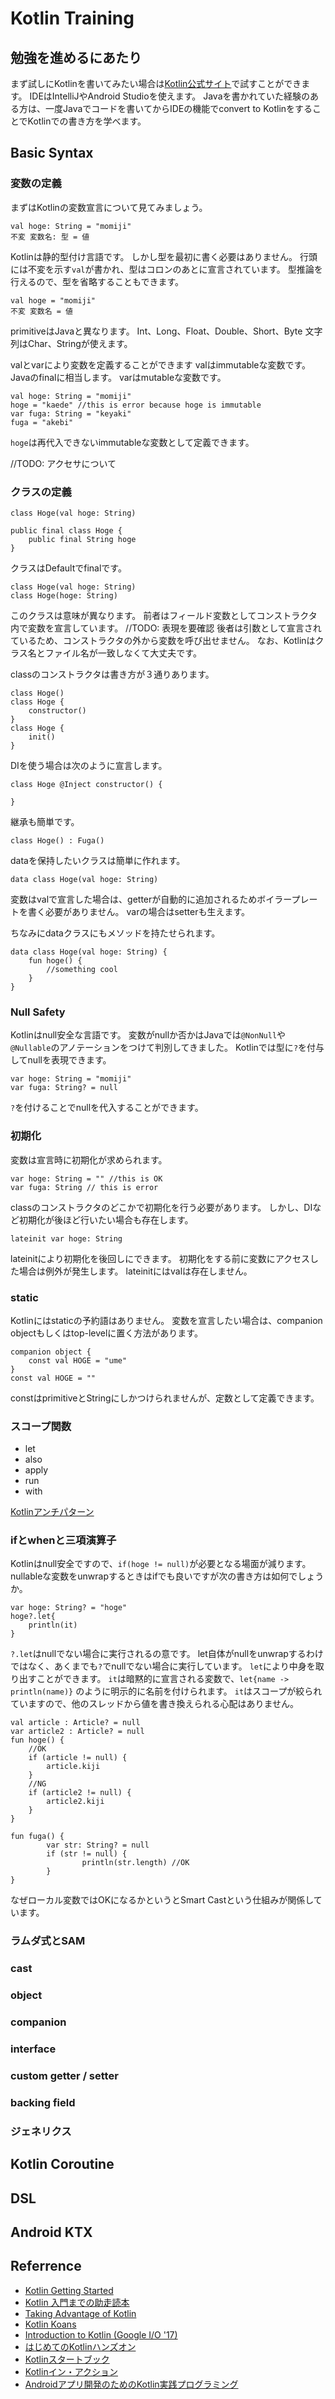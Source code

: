 # Kotlin Training
<!-- スネークまずはプログラミングの基本を思い出して -->
## 勉強を進めるにあたり
まず試しにKotlinを書いてみたい場合は[Kotlin公式サイト](https://try.kotlinlang.org/)で試すことができます。
IDEはIntelliJやAndroid Studioを使えます。
Javaを書かれていた経験のある方は、一度Javaでコードを書いてからIDEの機能でconvert to KotlinをすることでKotlinでの書き方を学べます。

## Basic Syntax
### 変数の定義
まずはKotlinの変数宣言について見てみましょう。
```
val hoge: String = "momiji"
不変 変数名: 型 = 値
```
Kotlinは静的型付け言語です。
しかし型を最初に書く必要はありません。
行頭には不変を示す`val`が書かれ、型はコロンのあとに宣言されています。
型推論を行えるので、型を省略することもできます。
```
val hoge = "momiji"
不変 変数名 = 値
```
primitiveはJavaと異なります。
Int、Long、Float、Double、Short、Byte
文字列はChar、Stringが使えます。

valとvarにより変数を定義することができます
valはimmutableな変数です。Javaのfinalに相当します。
varはmutableな変数です。
```
val hoge: String = "momiji"
hoge = "kaede" //this is error because hoge is immutable
var fuga: String = "keyaki"
fuga = "akebi"
```
`hoge`は再代入できないimmutableな変数として定義できます。

//TODO: アクセサについて

### クラスの定義
```
class Hoge(val hoge: String)

public final class Hoge {
	public final String hoge
}
```
クラスはDefaultでfinalです。
```
class Hoge(val hoge: String)
class Hoge(hoge: String)
```
このクラスは意味が異なります。
前者はフィールド変数としてコンストラクタ内で変数を宣言しています。
//TODO: 表現を要確認
後者は引数として宣言されているため、コンストラクタの外から変数を呼び出せません。
なお、Kotlinはクラス名とファイル名が一致しなくて大丈夫です。

classのコンストラクタは書き方が３通りあります。
```
class Hoge()
class Hoge {
	constructor()
}
class Hoge {
	init()
}

```
DIを使う場合は次のように宣言します。
```
class Hoge @Inject constructor() {

}
```

継承も簡単です。
```
class Hoge() : Fuga()

```

dataを保持したいクラスは簡単に作れます。
```
data class Hoge(val hoge: String)
```
変数はvalで宣言した場合は、getterが自動的に追加されるためボイラープレートを書く必要がありません。
varの場合はsetterも生えます。

ちなみにdataクラスにもメソッドを持たせられます。
```
data class Hoge(val hoge: String) {
	fun hoge() {
		//something cool
	}
}
```

<!--
//ボイラープレートとは、お決まりで書かなければならないコードを指す。
//生えるとは、クラスにメソッドが定義されていることを指す。
//TODO: アクセサについて
-->

### Null Safety
Kotlinはnull安全な言語です。
変数がnullか否かはJavaでは`@NonNull`や`@Nullable`のアノテーションをつけて判別してきました。
Kotlinでは型に`?`を付与してnullを表現できます。
```
var hoge: String = "momiji"
var fuga: String? = null
```
`?`を付けることでnullを代入することができます。

### 初期化
変数は宣言時に初期化が求められます。
```
var hoge: String = "" //this is OK
var fuga: String // this is error
```
classのコンストラクタのどこかで初期化を行う必要があります。
しかし、DIなど初期化が後ほど行いたい場合も存在します。
```
lateinit var hoge: String
```
lateinitにより初期化を後回しにできます。
初期化をする前に変数にアクセスした場合は例外が発生します。
lateinitにはvalは存在しません。

### static
Kotlinにはstaticの予約語はありません。
変数を宣言したい場合は、companion objectもしくはtop-levelに置く方法があります。
```
companion object {
	const val HOGE = "ume"
}
const val HOGE = ""
```
constはprimitiveとStringにしかつけられませんが、定数として定義できます。

### スコープ関数
* let
* also
* apply
* run
* with

[Kotlinアンチパターン
](https://www.slideshare.net/RecruitLifestyle/kotlin-87339759)

### ifとwhenと三項演算子
Kotlinはnull安全ですので、`if(hoge != null)`が必要となる場面が減ります。
nullableな変数をunwrapするときはifでも良いですが次の書き方は如何でしょうか。
```
var hoge: String? = "hoge"
hoge?.let{
	println(it)
}
```
`?.let`はnullでない場合に実行されるの意です。
let自体がnullをunwrapするわけではなく、あくまでも`?`でnullでない場合に実行しています。
`let`により中身を取り出すことができます。
`it`は暗黙的に宣言される変数で、`let{name -> println(name)}` のように明示的に名前を付けられます。
`it`はスコープが絞られていますので、他のスレッドから値を書き換えられる心配はありません。
```
val article : Article? = null
var article2 : Article? = null
fun hoge() {
    //OK
    if (article != null) {
        article.kiji
    }
    //NG
    if (article2 != null) {
        article2.kiji
    }
}

fun fuga() {
		var str: String? = null
		if (str != null) {
				println(str.length) //OK
		}
}
```
なぜローカル変数ではOKになるかというとSmart Castという仕組みが関係しています。

### ラムダ式とSAM
### cast
### object
### companion
### interface
### custom getter / setter
### backing field
### ジェネリクス
## Kotlin Coroutine
## DSL
## Android KTX


## Referrence

* [Kotlin Getting Started](https://kotlinlang.org/docs/reference/basic-syntax.html)
* [Kotlin 入門までの助走読本](https://drive.google.com/file/d/0Bylpznm149-gTGRjOFRkWm9PODg/view)
* [Taking Advantage of Kotlin](https://codelabs.developers.google.com/codelabs/taking-advantage-of-kotlin/#0)
* [Kotlin Koans](https://kotlinlang.org/docs/tutorials/koans.html)
* [Introduction to Kotlin (Google I/O '17)](https://www.youtube.com/watch?v=X1RVYt2QKQE&vl=ja)
* [はじめてのKotlinハンズオン](https://speakerdeck.com/ntaro/hazimetefalsekotlinhanzuon-number-droidkaigi)
* [Kotlinスタートブック](https://www.amazon.co.jp/Kotlin%E3%82%B9%E3%82%BF%E3%83%BC%E3%83%88%E3%83%96%E3%83%83%E3%82%AF-%E6%96%B0%E3%81%97%E3%81%84Android%E3%83%97%E3%83%AD%E3%82%B0%E3%83%A9%E3%83%9F%E3%83%B3%E3%82%B0-%E9%95%B7%E6%BE%A4-%E5%A4%AA%E9%83%8E/dp/4865940391)
* [Kotlinイン・アクション](https://www.amazon.co.jp/Kotlin%E3%82%A4%E3%83%B3%E3%83%BB%E3%82%A2%E3%82%AF%E3%82%B7%E3%83%A7%E3%83%B3-Dmitry-Jemerov/dp/4839961743)
* [Androidアプリ開発のためのKotlin実践プログラミング](https://www.amazon.co.jp/exec/obidos/ASIN/479805366X/numa08blog01-22/)
